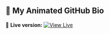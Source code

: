 ## 🚀 My Animated GitHub Bio
🌟 **Live version:** [![View Live](https://img.shields.io/badge/View_Live-Click_Here-blue?style=for-the-badge)](https://keilabe.github.io/github.io-github-bio-animation/)
